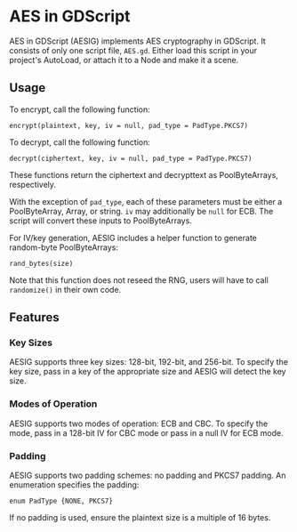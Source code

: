 # AES in GDScript

AES in GDScript (AESIG) implements AES cryptography in GDScript. It consists of only one script file, `AES.gd`. Either load this script in your project's AutoLoad, or attach it to a Node and make it a scene.

## Usage
To encrypt, call the following function:

`encrypt(plaintext, key, iv = null, pad_type = PadType.PKCS7)`

To decrypt, call the following function:

`decrypt(ciphertext, key, iv = null, pad_type = PadType.PKCS7)`

These functions return the ciphertext and decrypttext as PoolByteArrays, respectively.

With the exception of `pad_type`, each of these parameters must be either a PoolByteArray, Array, or string. `iv` may additionally be `null` for ECB. The script will convert these inputs to PoolByteArrays.

For IV/key generation, AESIG includes a helper function to generate random-byte PoolByteArrays:

`rand_bytes(size)`

Note that this function does not reseed the RNG, users will have to call `randomize()` in their own code.

## Features

### Key Sizes
AESIG supports three key sizes: 128-bit, 192-bit, and 256-bit. To specify the key size, pass in a key of the appropriate size and AESIG will detect the key size.

### Modes of Operation
AESIG supports two modes of operation: ECB and CBC. To specify the mode, pass in a 128-bit IV for CBC mode or pass in a null IV for ECB mode.

### Padding
AESIG supports two padding schemes: no padding and PKCS7 padding. An enumeration specifies the padding:

`enum PadType {NONE, PKCS7}`

If no padding is used, ensure the plaintext size is a multiple of 16 bytes.
